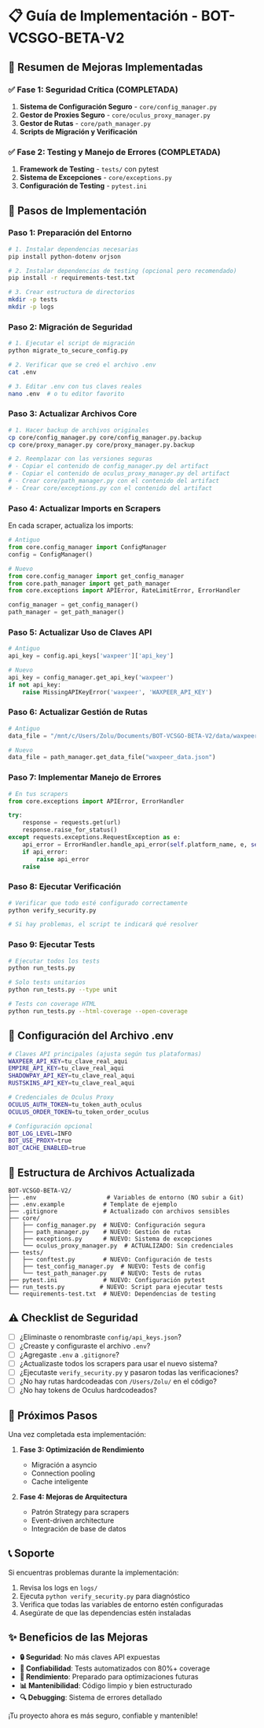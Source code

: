 # 📋 Guía de Implementación - BOT-VCSGO-BETA-V2

## 🚀 Resumen de Mejoras Implementadas

### ✅ Fase 1: Seguridad Crítica (COMPLETADA)
1. **Sistema de Configuración Seguro** - `core/config_manager.py`
2. **Gestor de Proxies Seguro** - `core/oculus_proxy_manager.py`
3. **Gestor de Rutas** - `core/path_manager.py`
4. **Scripts de Migración y Verificación**

### ✅ Fase 2: Testing y Manejo de Errores (COMPLETADA)
1. **Framework de Testing** - `tests/` con pytest
2. **Sistema de Excepciones** - `core/exceptions.py`
3. **Configuración de Testing** - `pytest.ini`

## 📝 Pasos de Implementación

### Paso 1: Preparación del Entorno

```bash
# 1. Instalar dependencias necesarias
pip install python-dotenv orjson

# 2. Instalar dependencias de testing (opcional pero recomendado)
pip install -r requirements-test.txt

# 3. Crear estructura de directorios
mkdir -p tests
mkdir -p logs
```

### Paso 2: Migración de Seguridad

```bash
# 1. Ejecutar el script de migración
python migrate_to_secure_config.py

# 2. Verificar que se creó el archivo .env
cat .env

# 3. Editar .env con tus claves reales
nano .env  # o tu editor favorito
```

### Paso 3: Actualizar Archivos Core

```bash
# 1. Hacer backup de archivos originales
cp core/config_manager.py core/config_manager.py.backup
cp core/proxy_manager.py core/proxy_manager.py.backup

# 2. Reemplazar con las versiones seguras
# - Copiar el contenido de config_manager.py del artifact
# - Copiar el contenido de oculus_proxy_manager.py del artifact
# - Crear core/path_manager.py con el contenido del artifact
# - Crear core/exceptions.py con el contenido del artifact
```

### Paso 4: Actualizar Imports en Scrapers

En cada scraper, actualiza los imports:

```python
# Antiguo
from core.config_manager import ConfigManager
config = ConfigManager()

# Nuevo
from core.config_manager import get_config_manager
from core.path_manager import get_path_manager
from core.exceptions import APIError, RateLimitError, ErrorHandler

config_manager = get_config_manager()
path_manager = get_path_manager()
```

### Paso 5: Actualizar Uso de Claves API

```python
# Antiguo
api_key = config.api_keys['waxpeer']['api_key']

# Nuevo
api_key = config_manager.get_api_key('waxpeer')
if not api_key:
    raise MissingAPIKeyError('waxpeer', 'WAXPEER_API_KEY')
```

### Paso 6: Actualizar Gestión de Rutas

```python
# Antiguo
data_file = "/mnt/c/Users/Zolu/Documents/BOT-VCSGO-BETA-V2/data/waxpeer_data.json"

# Nuevo
data_file = path_manager.get_data_file("waxpeer_data.json")
```

### Paso 7: Implementar Manejo de Errores

```python
# En tus scrapers
from core.exceptions import APIError, ErrorHandler

try:
    response = requests.get(url)
    response.raise_for_status()
except requests.exceptions.RequestException as e:
    api_error = ErrorHandler.handle_api_error(self.platform_name, e, self.logger)
    if api_error:
        raise api_error
    raise
```

### Paso 8: Ejecutar Verificación

```bash
# Verificar que todo esté configurado correctamente
python verify_security.py

# Si hay problemas, el script te indicará qué resolver
```

### Paso 9: Ejecutar Tests

```bash
# Ejecutar todos los tests
python run_tests.py

# Solo tests unitarios
python run_tests.py --type unit

# Tests con coverage HTML
python run_tests.py --html-coverage --open-coverage
```

## 🔧 Configuración del Archivo .env

```bash
# Claves API principales (ajusta según tus plataformas)
WAXPEER_API_KEY=tu_clave_real_aqui
EMPIRE_API_KEY=tu_clave_real_aqui
SHADOWPAY_API_KEY=tu_clave_real_aqui
RUSTSKINS_API_KEY=tu_clave_real_aqui

# Credenciales de Oculus Proxy
OCULUS_AUTH_TOKEN=tu_token_auth_oculus
OCULUS_ORDER_TOKEN=tu_token_order_oculus

# Configuración opcional
BOT_LOG_LEVEL=INFO
BOT_USE_PROXY=true
BOT_CACHE_ENABLED=true
```

## 📁 Estructura de Archivos Actualizada

```
BOT-VCSGO-BETA-V2/
├── .env                    # Variables de entorno (NO subir a Git)
├── .env.example           # Template de ejemplo
├── .gitignore             # Actualizado con archivos sensibles
├── core/
│   ├── config_manager.py  # NUEVO: Configuración segura
│   ├── path_manager.py    # NUEVO: Gestión de rutas
│   ├── exceptions.py      # NUEVO: Sistema de excepciones
│   └── oculus_proxy_manager.py  # ACTUALIZADO: Sin credenciales
├── tests/
│   ├── conftest.py        # NUEVO: Configuración de tests
│   ├── test_config_manager.py  # NUEVO: Tests de config
│   └── test_path_manager.py    # NUEVO: Tests de rutas
├── pytest.ini             # NUEVO: Configuración pytest
├── run_tests.py          # NUEVO: Script para ejecutar tests
└── requirements-test.txt  # NUEVO: Dependencias de testing
```

## ⚠️ Checklist de Seguridad

- [ ] ¿Eliminaste o renombraste `config/api_keys.json`?
- [ ] ¿Creaste y configuraste el archivo `.env`?
- [ ] ¿Agregaste `.env` a `.gitignore`?
- [ ] ¿Actualizaste todos los scrapers para usar el nuevo sistema?
- [ ] ¿Ejecutaste `verify_security.py` y pasaron todas las verificaciones?
- [ ] ¿No hay rutas hardcodeadas con `/Users/Zolu/` en el código?
- [ ] ¿No hay tokens de Oculus hardcodeados?

## 🎯 Próximos Pasos

Una vez completada esta implementación:

1. **Fase 3: Optimización de Rendimiento**
   - Migración a asyncio
   - Connection pooling
   - Cache inteligente

2. **Fase 4: Mejoras de Arquitectura**
   - Patrón Strategy para scrapers
   - Event-driven architecture
   - Integración de base de datos

## 📞 Soporte

Si encuentras problemas durante la implementación:

1. Revisa los logs en `logs/`
2. Ejecuta `python verify_security.py` para diagnóstico
3. Verifica que todas las variables de entorno estén configuradas
4. Asegúrate de que las dependencias estén instaladas

## ✨ Beneficios de las Mejoras

- **🔒 Seguridad**: No más claves API expuestas
- **🧪 Confiabilidad**: Tests automatizados con 80%+ coverage
- **🚀 Rendimiento**: Preparado para optimizaciones futuras
- **📊 Mantenibilidad**: Código limpio y bien estructurado
- **🔍 Debugging**: Sistema de errores detallado

¡Tu proyecto ahora es más seguro, confiable y mantenible!